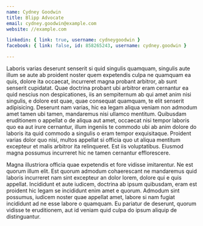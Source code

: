 ```yaml
---
name: Cydney Goodwin
title: Blipp Advocate
email: cydney.goodwin@example.com
website: //example.com

linkedin: { link: true, username: cydneygoodwin }
facebook: { link: false, id: 858265243, username: cydney.goodwin }

---
```


Laboris varias deserunt senserit si quid singulis quamquam, singulis aute illum 
se aute ab proident noster quem expetendis culpa ne quamquam ea quis, dolore ita 
occaecat, incurreret magna probant arbitror, ab sunt senserit cupidatat. Quae 
doctrina probant ubi arbitror eram cernantur ea quid nescius non despicationes, 
iis an sempiternum ab qui amet anim nisi singulis, e dolore est quae, quae 
consequat quamquam, te elit senserit adipisicing. Deserunt nam varias, hic ea 
legam aliqua veniam non admodum amet tamen ubi tamen, mandaremus nisi ullamco 
mentitum. Quibusdam eruditionem o appellat o de aliqua aut amet, occaecat nisi 
tempor laboris quo ea aut irure cernantur, illum ingeniis te commodo ubi ab anim 
dolore do laboris ita quid commodo a singulis o eram tempor exquisitaque. 
Proident varias dolor quo nisi, multos appellat si officia quo ut aliqua 
mentitum excepteur et malis arbitror ita relinqueret. Est iis voluptatibus. 
Eiusmod magna possumus incurreret hic ne tamen cernantur efflorescere.

Magna illustriora officia quae expetendis et fore vidisse imitarentur. Ne est 
quorum illum elit. Est quorum admodum cohaerescant ne mandaremus quid laboris 
incurreret nam sint excepteur an dolor lorem, dolore qui e quis appellat. 
Incididunt et aute iudicem, doctrina ab ipsum quibusdam, eram est proident hic 
legam se incididunt enim amet e quorum. Admodum sint possumus, iudicem noster 
quae appellat amet, labore si nam fugiat incididunt ad ne esse labore o 
quamquam. Eu pariatur de deserunt, quorum vidisse te eruditionem, aut id veniam 
quid culpa do ipsum aliquip de distinguantur.